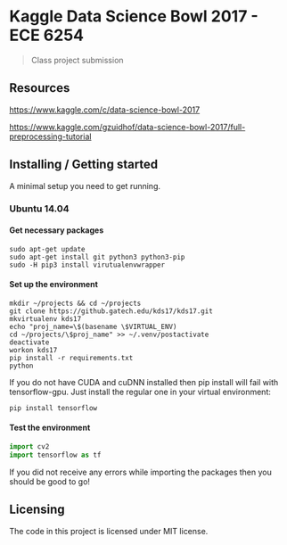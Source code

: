 
# Kaggle Data Science Bowl 2017 - ECE 6254
> Class project submission


## Resources
<https://www.kaggle.com/c/data-science-bowl-2017>

<https://www.kaggle.com/gzuidhof/data-science-bowl-2017/full-preprocessing-tutorial>


## Installing / Getting started

A minimal setup you need to get running.

### Ubuntu 14.04
#### Get necessary packages
```shell
sudo apt-get update
sudo apt-get install git python3 python3-pip
sudo -H pip3 install virutualenvwrapper
```

#### Set up the environment
```shell
mkdir ~/projects && cd ~/projects
git clone https://github.gatech.edu/kds17/kds17.git
mkvirtualenv kds17
echo "proj_name=\$(basename \$VIRTUAL_ENV) 
cd ~/projects/\$proj_name" >> ~/.venv/postactivate
deactivate
workon kds17
pip install -r requirements.txt
python
```

If you do not have CUDA and cuDNN installed then pip install will fail with tensorflow-gpu.  Just install the regular one in your virtual environment:

```shell
pip install tensorflow
```

#### Test the environment
```python
import cv2
import tensorflow as tf
```
If you did not receive any errors while importing the packages then you should be good to go!

## Licensing

The code in this project is licensed under MIT license.
